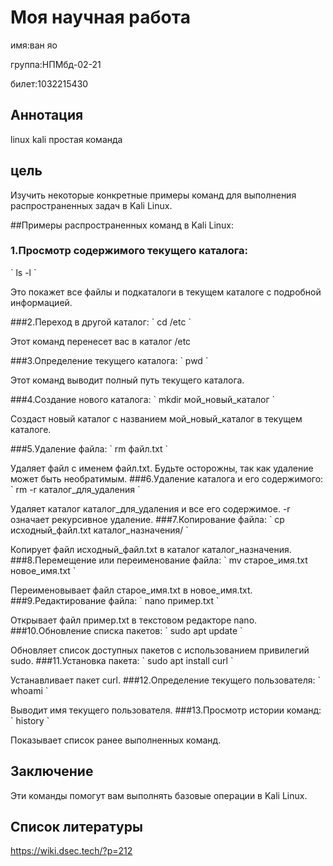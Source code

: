 # Моя научная работа
имя:ван яо

группа:НПМбд-02-21

билет:1032215430

## Аннотация
linux kali простая команда 

## цель
Изучить некоторые конкретные примеры команд для выполнения распространенных задач в Kali Linux.

##Примеры распространенных команд в Kali Linux:

### 1.Просмотр содержимого текущего каталога:

\`
ls -l
\`

Это покажет все файлы и подкаталоги в текущем каталоге с подробной информацией.

###2.Переход в другой каталог:
\`
cd /etc
\`

Этот команд перенесет вас в каталог /etc

###3.Определение текущего каталога:
\`
pwd
\`

Этот команд выводит полный путь текущего каталога.

###4.Создание нового каталога:
\`
mkdir мой_новый_каталог
\`

Создаст новый каталог с названием мой_новый_каталог в текущем каталоге.


###5.Удаление файла:
\`
rm файл.txt
\`

Удаляет файл с именем файл.txt. Будьте осторожны, так как удаление может быть необратимым.
###6.Удаление каталога и его содержимого:
\`
rm -r каталог_для_удаления
\`

Удаляет каталог каталог_для_удаления и все его содержимое. -r означает рекурсивное удаление.
###7.Копирование файла:
\`
cp исходный_файл.txt каталог_назначения/
\`

Копирует файл исходный_файл.txt в каталог каталог_назначения.
###8.Перемещение или переименование файла:
\`
mv старое_имя.txt новое_имя.txt
\`

Переименовывает файл старое_имя.txt в новое_имя.txt.
###9.Редактирование файла:
\`
nano пример.txt
\`

Открывает файл пример.txt в текстовом редакторе nano.
###10.Обновление списка пакетов:
\`
sudo apt update
\`

Обновляет список доступных пакетов с использованием привилегий sudo.
###11.Установка пакета:
\`
sudo apt install curl
\`

Устанавливает пакет curl.
###12.Определение текущего пользователя:
\`
whoami
\`

Выводит имя текущего пользователя.
###13.Просмотр истории команд:
\`
history
\`

Показывает список ранее выполненных команд.





## Заключение
Эти команды помогут вам выполнять базовые операции в Kali Linux.

## Список литературы
https://wiki.dsec.tech/?p=212